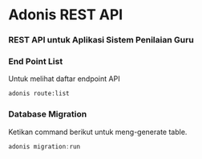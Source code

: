 # Adonis REST API

### REST API untuk Aplikasi Sistem Penilaian Guru

### End Point List

Untuk melihat daftar endpoint API
```bash
adonis route:list
```

### Database Migration

Ketikan command berikut untuk meng-generate table.

```js
adonis migration:run
```

